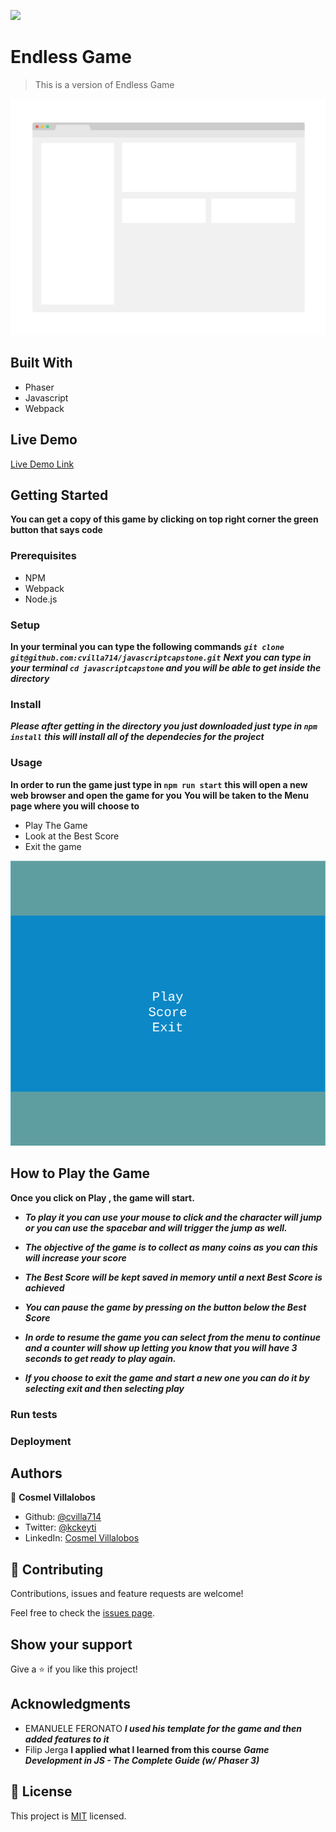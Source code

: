 ![](https://img.shields.io/badge/Microverse-blueviolet)

# Endless Game

> This is a version of Endless Game

![screenshot](./app_screenshot.png)

## Built With

- Phaser
- Javascript
- Webpack

## Live Demo

[Live Demo Link](https://livedemo.com)

## Getting Started

**You can get a copy of this game by clicking on top right corner the green button that says code**

### Prerequisites

- NPM
- Webpack
- Node.js

### Setup

**In your terminal you can type the following commands**
**_`git clone git@github.com:cvilla714/javascriptcapstone.git`_**
**_Next you can type in your terminal `cd javascriptcapstone` and you will be able to get inside the directory_**

### Install

**_Please after getting in the directory you just downloaded just type in `npm install`_**
**_this will install all of the dependecies for the project_**

### Usage

**In order to run the game just type in `npm run start`**
**this will open a new web browser and open the game for you**
**You will be taken to the Menu page where you will choose to**

- Play The Game
- Look at the Best Score
- Exit the game

![screenshot](./src/images/gamemenu.png)

## How to Play the Game

**Once you click on Play , the game will start.**

- **_To play it you can use your mouse to click and the character will jump or you can use the spacebar and will trigger the jump as well._**

- **_The objective of the game is to collect as many coins as you can this will increase your score_**

- **_The Best Score will be kept saved in memory until a next Best Score is achieved_**

- **_You can pause the game by pressing on the button below the Best Score_**

- **_In orde to resume the game you can select from the menu to continue and a counter will show up letting you know that you will have 3 seconds to get ready to play again._**

- **_If you choose to exit the game and start a new one you can do it by selecting exit and then selecting play_**

### Run tests

### Deployment

## Authors

👤 **Cosmel Villalobos**

- Github: [@cvilla714](https://github.com/cvilla714)
- Twitter: [@kckeyti](https://twitter.com/kckeyti)
- LinkedIn: [Cosmel Villalobos](https://www.linkedin.com/in/cosvilla/)

## 🤝 Contributing

Contributions, issues and feature requests are welcome!

Feel free to check the [issues page](https://github.com/cvilla714/javascriptcapstone/issues).

## Show your support

Give a ⭐️ if you like this project!

## Acknowledgments

- EMANUELE FERONATO **_I used his template for the game and then added features to it_**
- Filip Jerga **I applied what I learned from this course** **_Game Development in JS - The Complete Guide (w/ Phaser 3)_**

## 📝 License

This project is [MIT](https://github.com/cvilla714/javascriptcapstone/blob/development/LICENSE) licensed.
